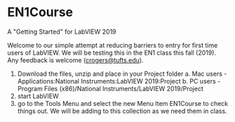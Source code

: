 # EN1Course
 A "Getting Started" for LabVIEW 2019

Welcome to our simple attempt at reducing barriers to entry for first time users of LabVIEW.  We will be testing this in the EN1 class this fall (2019).  Any feedback is welcome (crogers@tufts.edu).

1. Download the files, unzip and place in your Project folder 
   a. Mac users - Applications:National Instruments:LabVIEW 2019:Project
   b. PC users - Program Files (x86)/National Instruments/LabVIEW 2019/Project
2. start LabVIEW
3. go to the Tools Menu and select the new Menu Item EN1Course to check things out.  We will be adding to this collection as we need them in class.
